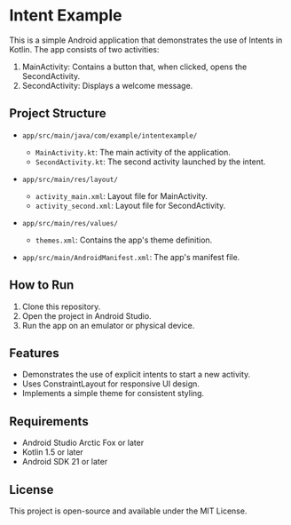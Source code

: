 # Intent Example

This is a simple Android application that demonstrates the use of Intents in Kotlin. The app consists of two activities:

1. MainActivity: Contains a button that, when clicked, opens the SecondActivity.
2. SecondActivity: Displays a welcome message.

## Project Structure

- `app/src/main/java/com/example/intentexample/`
  - `MainActivity.kt`: The main activity of the application.
  - `SecondActivity.kt`: The second activity launched by the intent.

- `app/src/main/res/layout/`
  - `activity_main.xml`: Layout file for MainActivity.
  - `activity_second.xml`: Layout file for SecondActivity.

- `app/src/main/res/values/`
  - `themes.xml`: Contains the app's theme definition.

- `app/src/main/AndroidManifest.xml`: The app's manifest file.

## How to Run

1. Clone this repository.
2. Open the project in Android Studio.
3. Run the app on an emulator or physical device.

## Features

- Demonstrates the use of explicit intents to start a new activity.
- Uses ConstraintLayout for responsive UI design.
- Implements a simple theme for consistent styling.

## Requirements

- Android Studio Arctic Fox or later
- Kotlin 1.5 or later
- Android SDK 21 or later

## License

This project is open-source and available under the MIT License.
